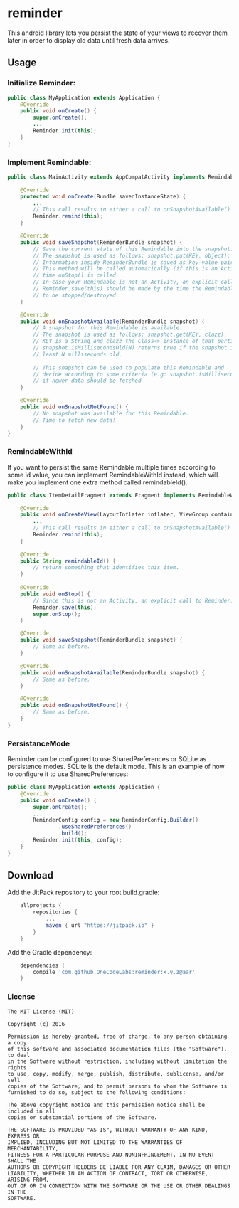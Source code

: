 # reminder
This android library lets you persist the state of your views to recover them later in order to display old data until fresh data arrives.

Usage
--------

### Initialize Reminder:

```java
public class MyApplication extends Application {
    @Override
    public void onCreate() {
        super.onCreate();
        ...
        Reminder.init(this);
    }
}

```

### Implement Remindable:

```java
public class MainActivity extends AppCompatActivity implements Remindable {

    @Override
    protected void onCreate(Bundle savedInstanceState) {
        ...
        // This call results in either a call to onSnapshotAvailable() or onSnapshotNotFound().
        Reminder.remind(this);
    }

    @Override
    public void saveSnapshot(ReminderBundle snapshot) {
        // Save the current state of this Remindable into the snapshot.
        // The snapshot is used as follows: snapshot.put(KEY, object);
        // Information inside ReminderBundle is saved as key-value pairs.
        // This method will be called automatically (if this is an Activity) by the 
        // time onStop() is called.
        // In case your Remindable is not an Activity, an explicit call to 
        // Reminder.save(this) should be made by the time the Remindable is about
        // to be stopped/destroyed.
    }

    @Override
    public void onSnapshotAvailable(ReminderBundle snapshot) {
        // A snapshot for this Remindable is available.
        // The snapshot is used as follows: snapshot.get(KEY, clazz).
        // KEY is a String and clazz the Class<> instance of that particular object.
        // snapshot.isMillisecondsOld(N) returns true if the snapshot is at
        // least N milliseconds old.
        
        // This snapshot can be used to populate this Remindable and
        // decide according to some criteria (e.g: snapshot.isMillisecondsOld(TIME_LIMIT))
        // if newer data should be fetched
    }

    @Override
    public void onSnapshotNotFound() {
        // No snapshot was available for this Remindable.
        // Time to fetch new data!
    }
}

```

### RemindableWithId

If you want to persist the same Remindable multiple times according to some id value, you can implement RemindableWithId instead, which will make you implement one extra method called remindableId().

```java
public class ItemDetailFragment extends Fragment implements RemindableWithId {

    @Override
    public void onCreateView(LayoutInflater inflater, ViewGroup container, Bundle savedInstanceState) {
        ...
        // This call results in either a call to onSnapshotAvailable() or onSnapshotNotFound().
        Reminder.remind(this);
    }
    
    @Override
    public String remindableId() {
        // return something that identifies this item.
    }
    
    @Override
    public void onStop() {
        // Since this is not an Activity, an explicit call to Reminder.save(this) must be made.
        Reminder.save(this);
        super.onStop();
    }

    @Override
    public void saveSnapshot(ReminderBundle snapshot) {
        // Same as before.
    }

    @Override
    public void onSnapshotAvailable(ReminderBundle snapshot) {
        // Same as before.
    }

    @Override
    public void onSnapshotNotFound() {
        // Same as before.
    }
}

```

### PersistanceMode

Reminder can be configured to use SharedPreferences or SQLite as persistence modes. SQLite is the default mode. This is an example of how to configure it to use SharedPreferences:

```java
public class MyApplication extends Application {
    @Override
    public void onCreate() {
        super.onCreate();
        ...
        ReminderConfig config = new ReminderConfig.Builder()
                .useSharedPreferences()
                .build();
        Reminder.init(this, config);
    }
}

```

Download
--------
Add the JitPack repository to your root build.gradle:

```groovy
	allprojects {
		repositories {
			...
			maven { url "https://jitpack.io" }
		}
	}
```
Add the Gradle dependency:
```groovy
	dependencies {
		compile 'com.github.OneCodeLabs:reminder:x.y.z@aar'
	}
```

### License

    The MIT License (MIT)
    
    Copyright (c) 2016 
    
    Permission is hereby granted, free of charge, to any person obtaining a copy
    of this software and associated documentation files (the "Software"), to deal
    in the Software without restriction, including without limitation the rights
    to use, copy, modify, merge, publish, distribute, sublicense, and/or sell
    copies of the Software, and to permit persons to whom the Software is
    furnished to do so, subject to the following conditions:
    
    The above copyright notice and this permission notice shall be included in all
    copies or substantial portions of the Software.
    
    THE SOFTWARE IS PROVIDED "AS IS", WITHOUT WARRANTY OF ANY KIND, EXPRESS OR
    IMPLIED, INCLUDING BUT NOT LIMITED TO THE WARRANTIES OF MERCHANTABILITY,
    FITNESS FOR A PARTICULAR PURPOSE AND NONINFRINGEMENT. IN NO EVENT SHALL THE
    AUTHORS OR COPYRIGHT HOLDERS BE LIABLE FOR ANY CLAIM, DAMAGES OR OTHER
    LIABILITY, WHETHER IN AN ACTION OF CONTRACT, TORT OR OTHERWISE, ARISING FROM,
    OUT OF OR IN CONNECTION WITH THE SOFTWARE OR THE USE OR OTHER DEALINGS IN THE
    SOFTWARE.

